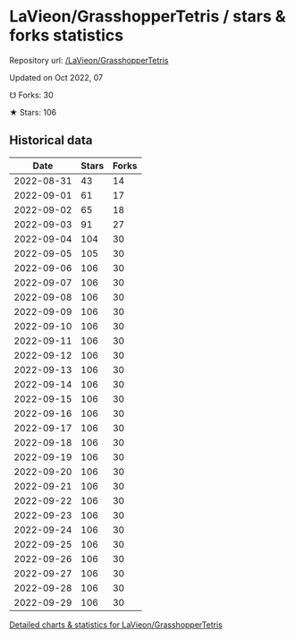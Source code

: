 # LaVieon/GrasshopperTetris / stars & forks statistics

Repository url: [/LaVieon/GrasshopperTetris](https://github.com/LaVieon/GrasshopperTetris)

Updated on Oct 2022, 07

☋ Forks: 30

★ Stars: 106

## Historical data
| Date | Stars | Forks |
|------|-------|-------|
| 2022-08-31 | 43 | 14 | 
| 2022-09-01 | 61 | 17 | 
| 2022-09-02 | 65 | 18 | 
| 2022-09-03 | 91 | 27 | 
| 2022-09-04 | 104 | 30 | 
| 2022-09-05 | 105 | 30 | 
| 2022-09-06 | 106 | 30 | 
| 2022-09-07 | 106 | 30 | 
| 2022-09-08 | 106 | 30 | 
| 2022-09-09 | 106 | 30 | 
| 2022-09-10 | 106 | 30 | 
| 2022-09-11 | 106 | 30 | 
| 2022-09-12 | 106 | 30 | 
| 2022-09-13 | 106 | 30 | 
| 2022-09-14 | 106 | 30 | 
| 2022-09-15 | 106 | 30 | 
| 2022-09-16 | 106 | 30 | 
| 2022-09-17 | 106 | 30 | 
| 2022-09-18 | 106 | 30 | 
| 2022-09-19 | 106 | 30 | 
| 2022-09-20 | 106 | 30 | 
| 2022-09-21 | 106 | 30 | 
| 2022-09-22 | 106 | 30 | 
| 2022-09-23 | 106 | 30 | 
| 2022-09-24 | 106 | 30 | 
| 2022-09-25 | 106 | 30 | 
| 2022-09-26 | 106 | 30 | 
| 2022-09-27 | 106 | 30 | 
| 2022-09-28 | 106 | 30 | 
| 2022-09-29 | 106 | 30 | 


[Detailed charts & statistics for LaVieon/GrasshopperTetris](https://reviewgithub.com/rep/LaVieon/GrasshopperTetris)
